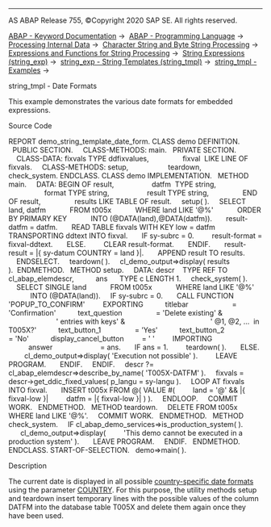  

* * *

AS ABAP Release 755, ©Copyright 2020 SAP SE. All rights reserved.

[ABAP - Keyword Documentation](javascript:call_link\('abenabap.htm'\)) →  [ABAP - Programming Language](javascript:call_link\('abenabap_reference.htm'\)) →  [Processing Internal Data](javascript:call_link\('abenabap_data_working.htm'\)) →  [Character String and Byte String Processing](javascript:call_link\('abenabap_data_string.htm'\)) →  [Expressions and Functions for String Processing](javascript:call_link\('abenstring_processing_expr_func.htm'\)) →  [String Expressions (string\_exp)](javascript:call_link\('abapcompute_string.htm'\)) →  [string\_exp - String Templates (string\_tmpl)](javascript:call_link\('abenstring_templates.htm'\)) →  [string\_tmpl - Examples](javascript:call_link\('abenstring_templates_abexas.htm'\)) → 

string\_tmpl - Date Formats

This example demonstrates the various date formats for embedded expressions.

Source Code

REPORT demo\_string\_template\_date\_form.
CLASS demo DEFINITION.
  PUBLIC SECTION.
    CLASS-METHODS: main.
  PRIVATE SECTION.
    CLASS-DATA: fixvals TYPE ddfixvalues,
                fixval  LIKE LINE OF fixvals.
    CLASS-METHODS: setup,
                   teardown,
                   check\_system.
ENDCLASS.
CLASS demo IMPLEMENTATION.
  METHOD main.
    DATA: BEGIN OF result,
                  datfm  TYPE string,
                  format TYPE string,
                  result TYPE string,
                END OF result,
                results LIKE TABLE OF result.
    setup( ).
    SELECT land, datfm
           FROM t005x
           WHERE land LIKE '@%'
           ORDER BY PRIMARY KEY
           INTO (@DATA(land),@DATA(datfm)).
      result-datfm = datfm.
      READ TABLE fixvals WITH KEY low = datfm
           TRANSPORTING ddtext INTO fixval.
      IF sy-subrc = 0.
        result-format = fixval-ddtext.
      ELSE.
        CLEAR result-format.
      ENDIF.
      result-result = |{ sy-datum COUNTRY = land }|.
      APPEND result TO results.
    ENDSELECT.
    teardown( ).
    cl\_demo\_output=>display( results ).  ENDMETHOD.
  METHOD setup.
    DATA: descr    TYPE REF TO cl\_abap\_elemdescr,
          ans      TYPE c LENGTH 1.
    check\_system( ).
    SELECT SINGLE land
           FROM t005x
           WHERE land LIKE '@%'
           INTO (@DATA(land)).
    IF sy-subrc = 0.
      CALL FUNCTION 'POPUP\_TO\_CONFIRM'
        EXPORTING
          titlebar                      = 'Confirmation'
          text\_question                 = 'Delete existing' &
                                          ' entries with keys' &
                                          ' @1, @2, ...  in T005X?'
          text\_button\_1                 = 'Yes'
          text\_button\_2                 = 'No'
          display\_cancel\_button         = ' '
        IMPORTING
          answer                        = ans.
      IF ans = 1.
        teardown( ).
      ELSE.
        cl\_demo\_output=>display( 'Execution not possible' ).
        LEAVE PROGRAM.
      ENDIF.
    ENDIF.
    descr ?= cl\_abap\_elemdescr=>describe\_by\_name( 'T005X-DATFM' ).
    fixvals = descr->get\_ddic\_fixed\_values( p\_langu = sy-langu ).
    LOOP AT fixvals INTO fixval.
      INSERT t005x FROM @( VALUE #(
        land = '@' && |{ fixval-low }|
        datfm = |{ fixval-low }| ) ).
    ENDLOOP.
    COMMIT WORK.
  ENDMETHOD.
  METHOD teardown.
    DELETE FROM t005x WHERE land LIKE '@%'.
    COMMIT WORK.
  ENDMETHOD.
  METHOD check\_system.
    IF cl\_abap\_demo\_services=>is\_production\_system( ).
      cl\_demo\_output=>display(
        'This demo cannot be executed in a production system' ).
      LEAVE PROGRAM.
    ENDIF.
  ENDMETHOD.
ENDCLASS.
START-OF-SELECTION.
  demo=>main( ).

Description

The current date is displayed in all possible [country-specific date formats](javascript:call_link\('abencountry_formats.htm'\)) using the parameter [COUNTRY](javascript:call_link\('abapcompute_string_format_options.htm'\)). For this purpose, the utility methods setup and teardown insert temporary lines with the possible values of the column DATFM into the database table T005X and delete them again once they have been used.